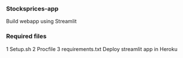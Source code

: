 ### Stocksprices-app
Build webapp using Streamlit

### Required files
1 Setup.sh
2 Procfile
3 requirements.txt
Deploy streamlit app in Heroku
